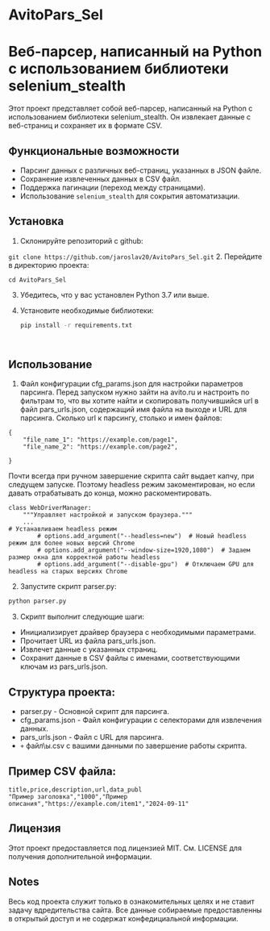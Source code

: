 # AvitoPars_Sel

Веб-парсер, написанный на Python с использованием библиотеки selenium_stealth
=======

Этот проект представляет собой веб-парсер, написанный на Python с использованием библиотеки selenium_stealth. Он извлекает данные с веб-страниц и сохраняет их в формате CSV.


## Функциональные возможности

- Парсинг данных с различных веб-страниц, указанных в JSON файле.
- Сохранение извлеченных данных в CSV файл.
- Поддержка пагинации (переход между страницами).
- Использование `selenium_stealth` для сокрытия автоматизации.


## Установка

1. Склонируйте репозиторий с github:

``
git clone https://github.com/jaroslav20/AvitoPars_Sel.git
``
2. Перейдите в директорию проекта:
```
cd AvitoPars_Sel
```

3. Убедитесь, что у вас установлен Python 3.7 или выше.

4. Установите необходимые библиотеки:

   ```bash
   pip install -r requirements.txt
   



## Использование
1. Файл конфигурации cfg_params.json для настройки параметров парсинга.
Перед запуском нужно зайти на avito.ru и настроить по фильтрам то, что вы хотите найти и скопировать получившийся url в файл pars_urls.json, содержащий имя файла на выходе и URL для парсинга.
Сколько url к парсингу, столько и имен файлов:

```
{
    "file_name_1": "https://example.com/page1",
    "file_name_2": "https://example.com/page2",
   
}
```


Почти всегда при ручном завершение скрипта сайт выдает капчу, при следущем запуске. Поэтому headless режим закоментирован, но если давать отрабатывать до конца, можно раскоментировать.

```
class WebDriverManager:
    """Управляет настройкой и запуском браузера."""
    ...
# Устанавливаем headless режим
        # options.add_argument("--headless=new")  # Новый headless режим для более новых версий Chrome
        # options.add_argument("--window-size=1920,1080")  # Задаем размер окна для корректной работы headless
        # options.add_argument("--disable-gpu")  # Отключаем GPU для headless на старых версиях Chrome
```

2. Запустите скрипт parser.py:

```bash
python parser.py
```
3. Скрипт выполнит следующие шаги:

- Инициализирует драйвер браузера с необходимыми параметрами.
- Прочитает URL из файла pars_urls.json.
- Извлечет данные с указанных страниц.
- Сохранит данные в CSV файлы с именами, соответствующими ключам из pars_urls.json.


## Структура проекта:

- parser.py - Основной скрипт для парсинга.
- cfg_params.json - Файл конфигурации с селекторами для извлечения данных.
- pars_urls.json - Файл с URL для парсинга.
- `+` файл\ы.csv с вашими данными по завершение работы скрипта.


## Пример CSV файла:

```
title,price,description,url,data_publ
"Пример заголовка","1000","Пример описания","https://example.com/item1","2024-09-11"
```

## Лицензия
Этот проект предоставляется под лицензией MIT. См. LICENSE для получения дополнительной информации.

## Notes
Весь код проекта служит только в ознакомительных целях и не ставит задачу вдредительства сайта. Все данные собираемые предоставленны в открытый доступ и не содержат конфедициальной информации.

